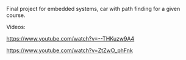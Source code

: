 Final project for embedded systems, car with path finding for a given course.

Videos:

https://www.youtube.com/watch?v=--THKuzw9A4

https://www.youtube.com/watch?v=ZtZwO_phFnk
